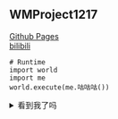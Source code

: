 ## WMProject1217
[Github Pages](https://wmproject1217.github.io/) <br />
[bilibili](https://space.bilibili.com/622974233) <br />

```python3
# Runtime
import world
import me
world.execute(me.咕咕咕())
```
<details>
<summary>看到我了吗</summary>

~~**还不快把star和follow给我交了**~~
<details>
<summary>...</summary>
我们的故事结束了，从今往后，就是你的故事了......
</details>
</details>
